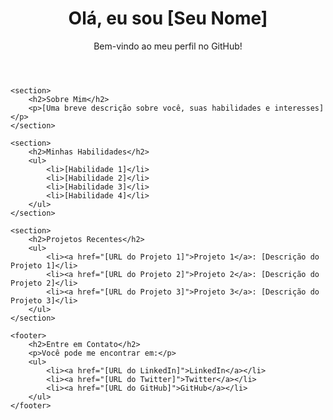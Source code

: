 <!DOCTYPE html>
<html lang="pt-BR">
<head>
    <meta charset="UTF-8">
    <meta name="viewport" content="width=device-width, initial-scale=1.0">
    <title>Meu Perfil no GitHub</title>
    <link rel="stylesheet" href="styles.css"> <!-- Se você quiser adicionar um CSS externo -->
</head>
<body>
    <header>
        <h1>Olá, eu sou [Seu Nome]</h1>
        <p>Bem-vindo ao meu perfil no GitHub!</p>
    </header>
    
    <section>
        <h2>Sobre Mim</h2>
        <p>[Uma breve descrição sobre você, suas habilidades e interesses]</p>
    </section>
    
    <section>
        <h2>Minhas Habilidades</h2>
        <ul>
            <li>[Habilidade 1]</li>
            <li>[Habilidade 2]</li>
            <li>[Habilidade 3]</li>
            <li>[Habilidade 4]</li>
        </ul>
    </section>
    
    <section>
        <h2>Projetos Recentes</h2>
        <ul>
            <li><a href="[URL do Projeto 1]">Projeto 1</a>: [Descrição do Projeto 1]</li>
            <li><a href="[URL do Projeto 2]">Projeto 2</a>: [Descrição do Projeto 2]</li>
            <li><a href="[URL do Projeto 3]">Projeto 3</a>: [Descrição do Projeto 3]</li>
        </ul>
    </section>
    
    <footer>
        <h2>Entre em Contato</h2>
        <p>Você pode me encontrar em:</p>
        <ul>
            <li><a href="[URL do LinkedIn]">LinkedIn</a></li>
            <li><a href="[URL do Twitter]">Twitter</a></li>
            <li><a href="[URL do GitHub]">GitHub</a></li>
        </ul>
    </footer>
</body>
</html>
